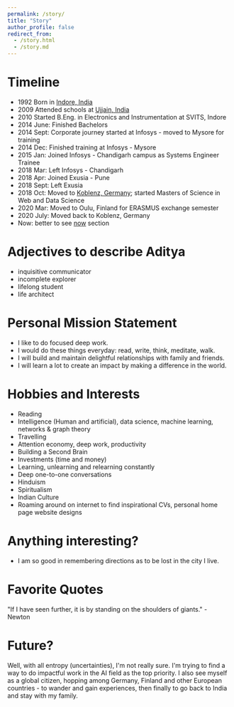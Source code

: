 ```yaml
---
permalink: /story/
title: "Story"
author_profile: false
redirect_from: 
  - /story.html
  - /story.md
---
```



Timeline
=====
* 1992 Born in [Indore, India](https://en.wikipedia.org/wiki/Indore) 
* 2009 Attended schools at  [Ujjain, India](https://en.wikipedia.org/wiki/Ujjain)
* 2010 Started B.Eng. in Electronics and Instrumentation at SVITS, Indore
* 2014 June: Finished Bachelors
* 2014 Sept: Corporate journey started at Infosys - moved to Mysore for training
* 2014 Dec: Finished training at Infosys - Mysore
* 2015 Jan: Joined Infosys - Chandigarh campus as Systems Engineer Trainee
* 2018 Mar: Left Infosys - Chandigarh
* 2018 Apr: Joined Exusia - Pune
* 2018 Sept: Left Exusia
* 2018 Oct: Moved to [Koblenz, Germany](https://en.wikipedia.org/wiki/Koblenz); started Masters of Science in Web and Data Science
* 2020 Mar: Moved to Oulu, Finland for ERASMUS exchange semester
* 2020 July: Moved back to Koblenz, Germany
* Now: better to see [now](https://adityam582.github.io/now/) section


Adjectives to describe Aditya
=====
* inquisitive communicator
* incomplete explorer
* lifelong student
* life architect 



Personal Mission Statement
=====

* I like to do focused deep work. 
* I would do these things everyday: read, write, think, meditate, walk.
* I will build and maintain delightful relationships with family and friends. 
* I will learn a lot to create an impact by making a difference in the world.


Hobbies and Interests
======
* Reading
* Intelligence (Human and artificial), data science, machine learning, networks & graph theory
* Travelling
* Attention economy, deep work, productivity
* Building a Second Brain
* Investments (time and money)
* Learning, unlearning and relearning constantly
* Deep one-to-one conversations
* Hinduism
* Spiritualism
* Indian Culture
* Roaming around on internet to find inspirational CVs, personal home page website designs


<!-- What do I do?
======
* Learn: Constant self-initiated learner: a believer, creator, and user of mental models. In my free time, I also generally enjoy working on side projects to make my own life easier. Specifically, I'm working to create comprehensive knowledge base of my life.

* Study: I'm a multi-disciplinary person. I completed Bachelors of Engineering in Electronics and Instrumentation Engineering from [Shree Vaishnav Institute of Technology and Science, Indore - India](https://svvv.edu.in/). However, I did not get spark to stay in electronics field, instead I was always more interested with computers. The concepts learnt from the field of electronics were certainly useful to understand and apply concepts in computer science. So ya, I switched from Electronics to Computer Science field. Currently, I'm a M.Sc. student in Web & Data Science at the [University of Koblenz, Germany](https://west.uni-koblenz.de/studying/mwds). My masters is focused on the Web, Data Science, and Information Retrieval. I gained foundational knowledge about various topics from the fields as Web, Technology, Business and Society. 

My Master thesis is "Leveraging graph representation (deep) learning for software engineering", under [Prof. Dr. Ralf Laemmel](http://www.softlang.org/rlaemmel:home) and [Johannes Haertel](http://www.softlang.org/johanneshaertel:home), as part of Software Languages research group.



* Work: I've worked and excelled in wide range of tasks and roles.  -->


Anything interesting?
=====
* I am so good in remembering directions as to be lost in the city I live.
<!-- * It’s been more than 3 years I have rarely used social media accounts to focus on my learning and thinking process, to make my time follow my values. -->



<!-- I created, and still manage community server for University of Koblenz Web & Data science students, hosted on [Discord](). This is actively used by more than 150 students (precisely 177) to collaborate and to share useful information among students community.  -->



Favorite Quotes
=====
"If I have seen further, it is by standing on the shoulders of giants." - Newton


Future?
======

Well, with all entropy (uncertainties), I'm not really sure. I'm trying to find a way to do impactful work in the AI field as the top priority. I also see myself as a global citizen, hopping among Germany, Finland and other European countries - to wander and gain experiences, then finally to go back to India and stay with my family.